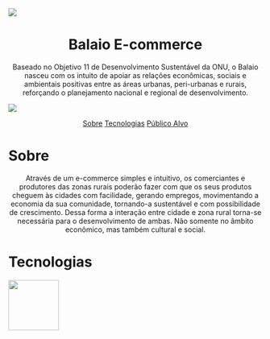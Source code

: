 <img src="https://i.imgur.com/jF1YvI7.png?1">

<h1 align="center"> Balaio E-commerce </h1>

<p align="center"> Baseado no Objetivo 11 de Desenvolvimento Sustentável da ONU, o Balaio nasceu com os intuito de apoiar as relações econômicas, sociais e ambientais positivas entre as áreas urbanas, peri-urbanas e rurais, reforçando o planejamento nacional e regional de desenvolvimento. </p>


<img src="https://i.imgur.com/bEWXNyE.png">

<p align="center"> 
  <a href="#sobre">Sobre</a>
  <a href="#tecnologia">Tecnologias</a>
  <a href="#clientes">Público Alvo</a>
  
  # Sobre
  
  
<p align="center"> Através de um e-commerce simples e intuitivo, os comerciantes e produtores das zonas rurais poderão fazer com que os seus produtos cheguem às cidades com facilidade, gerando empregos, movimentando a economia da sua comunidade, tornando-a sustentável e com possibilidade de crescimento. Dessa forma a interação entre cidade e zona rural torna-se necessária para o desenvolvimento de ambas. Não somente no âmbito econômico, mas também cultural e social. </p>

# Tecnologias

<img src="https://i.imgur.com/yNPbmgq.jpg" width="100px" height="100px"/>
